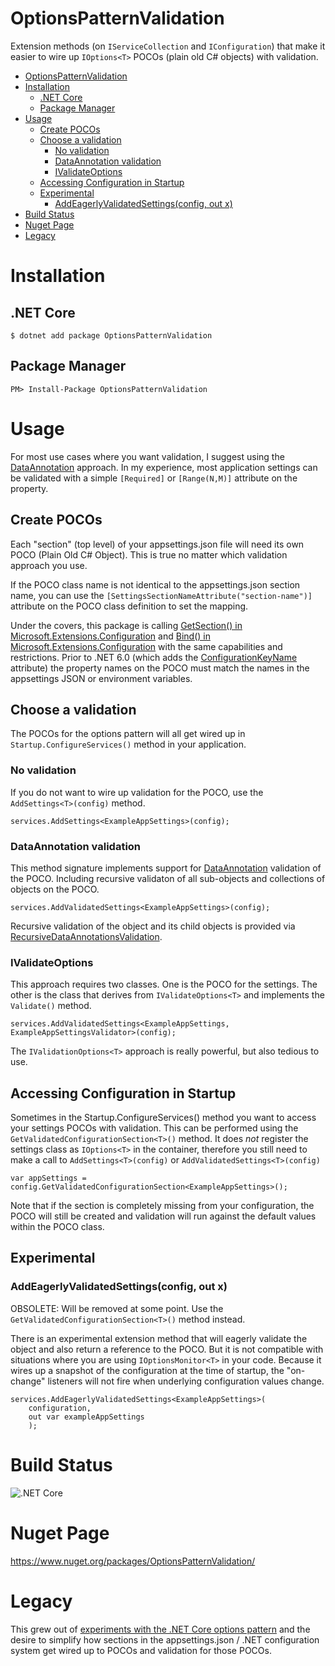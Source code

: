 # OptionsPatternValidation

Extension methods (on `IServiceCollection` and `IConfiguration`) that make it easier to wire up `IOptions<T>` POCOs (plain old C# objects) with validation.

- [OptionsPatternValidation](#optionspatternvalidation)
- [Installation](#installation)
  - [.NET Core](#net-core)
  - [Package Manager](#package-manager)
- [Usage](#usage)
  - [Create POCOs](#create-pocos)
  - [Choose a validation](#choose-a-validation)
    - [No validation](#no-validation)
    - [DataAnnotation validation](#dataannotation-validation)
    - [IValidateOptions](#ivalidateoptions)
  - [Accessing Configuration in Startup](#accessing-configuration-in-startup)
  - [Experimental](#experimental)
    - [AddEagerlyValidatedSettings<T>(config, out x)](#addeagerlyvalidatedsettingstconfig-out-x)
- [Build Status](#build-status)
- [Nuget Page](#nuget-page)
- [Legacy](#legacy)

# Installation

## .NET Core

    $ dotnet add package OptionsPatternValidation

## Package Manager

    PM> Install-Package OptionsPatternValidation

# Usage

For most use cases where you want validation, I suggest using the [DataAnnotation](https://docs.microsoft.com/en-us/dotnet/api/system.componentmodel.dataannotations?view=netcore-3.1) approach.  In my experience, most application settings can be validated with a simple `[Required]` or `[Range(N,M)]` attribute on the property.

## Create POCOs

Each "section" (top level) of your appsettings.json file will need its own POCO (Plain Old C# Object).  This is true no matter which validation approach you use.  

If the POCO class name is not identical to the appsettings.json section name, you can use the `[SettingsSectionNameAttribute("section-name")]` attribute on the POCO class definition to set the mapping.

Under the covers, this package is calling [GetSection() in Microsoft.Extensions.Configuration](https://docs.microsoft.com/en-us/dotnet/api/system.configuration.configuration.getsection) and [Bind() in Microsoft.Extensions.Configuration](https://docs.microsoft.com/en-us/dotnet/api/microsoft.extensions.configuration.configurationbinder.bind) with the same capabilities and restrictions.  Prior to .NET 6.0 (which adds the [ConfigurationKeyName](https://docs.microsoft.com/en-us/dotnet/api/microsoft.extensions.configuration.configurationkeynameattribute) attribute) the property names on the POCO must match the names in the appsettings JSON or environment variables.

## Choose a validation

The POCOs for the options pattern will all get wired up in `Startup.ConfigureServices()` method in your application.

### No validation

If you do not want to wire up validation for the POCO, use the `AddSettings<T>(config)` method.

    services.AddSettings<ExampleAppSettings>(config);

### DataAnnotation validation

This method signature implements support for [DataAnnotation](https://docs.microsoft.com/en-us/dotnet/api/system.componentmodel.dataannotations?view=netcore-3.1) validation of the POCO.  Including recursive validaton of all sub-objects and collections of objects on the POCO.

    services.AddValidatedSettings<ExampleAppSettings>(config);

Recursive validation of the object and its child objects is provided via [RecursiveDataAnnotationsValidation](https://www.nuget.org/packages/RecursiveDataAnnotationsValidation).

### IValidateOptions

This approach requires two classes.  One is the POCO for the settings.  The other is the class that derives from `IValidateOptions<T>` and implements the `Validate()` method.

    services.AddValidatedSettings<ExampleAppSettings, ExampleAppSettingsValidator>(config);

The `IValidationOptions<T>` approach is really powerful, but also tedious to use.

## Accessing Configuration in Startup

Sometimes in the Startup.ConfigureServices() method you want to access your settings POCOs with validation.  This can be performed using the `GetValidatedConfigurationSection<T>()` method. It does *not* register the settings class as `IOptions<T>` in the container, therefore you still need to make a call to `AddSettings<T>(config)` or `AddValidatedSettings<T>(config)`

    var appSettings = config.GetValidatedConfigurationSection<ExampleAppSettings>();

Note that if the section is completely missing from your configuration, the POCO will still be created and validation will run against the default values within the POCO class.

## Experimental

### AddEagerlyValidatedSettings<T>(config, out x)
                                                    
OBSOLETE: Will be removed at some point.  Use the `GetValidatedConfigurationSection<T>()` method instead.

There is an experimental extension method that will eagerly validate the object and also return a reference to the POCO.  But it is not compatible with situations where you are using `IOptionsMonitor<T>` in your code.  Because it wires up a snapshot of the configuration at the time of startup, the "on-change" listeners will not fire when underlying configuration values change.  

    services.AddEagerlyValidatedSettings<ExampleAppSettings>(
        configuration, 
        out var exampleAppSettings
        );

# Build Status

![.NET Core](https://github.com/tgharold/OptionsPatternValidation/workflows/.NET%20Core/badge.svg)

# Nuget Page

https://www.nuget.org/packages/OptionsPatternValidation/

# Legacy

This grew out of [experiments with the .NET Core options pattern](https://github.com/tgharold/DotNetCore-ConfigurationOptionsValidationExamples) and the desire to simplify how sections in the appsettings.json / .NET configuration system get wired up to POCOs and validation for those POCOs.
